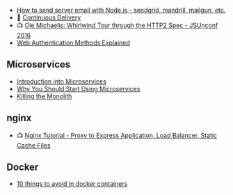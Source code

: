 - [How to send server email with Node.js - sendgrid, mandrill, mailgun, etc.](https://youtu.be/zrXOjWICmGw?list=PLoYCgNOIyGAApoDfJHjmMgGNlYenKg5jO)
- :notebook: [Continuous Delivery](https://medium.com/continuous-delivery/continuous-delivery-3a4a55baa58a#.zdbnne30w)
- :tv: [Ole Michaelis: Whirlwind Tour through the HTTP2 Spec - JSUnconf 2016](https://youtu.be/UBtU606qWOI)
- [Web Authentication Methods Explained](https://blog.risingstack.com/web-authentication-methods-explained/)

## Microservices
- [Introduction into Microservices](https://specify.io/concepts/microservices)
- [Why You Should Start Using Microservices](https://blog.risingstack.com/why-you-should-start-using-microservices/)
- [Killing the Monolith](https://blog.risingstack.com/killing-the-monolithic-architecture/)

## nginx
- :tv: [Nginx Tutorial - Proxy to Express Application, Load Balancer, Static Cache Files](https://youtu.be/FJrs0Ar9asY)

## Docker
- [10 things to avoid in docker containers](http://developerblog.redhat.com/2016/02/24/10-things-to-avoid-in-docker-containers/)
